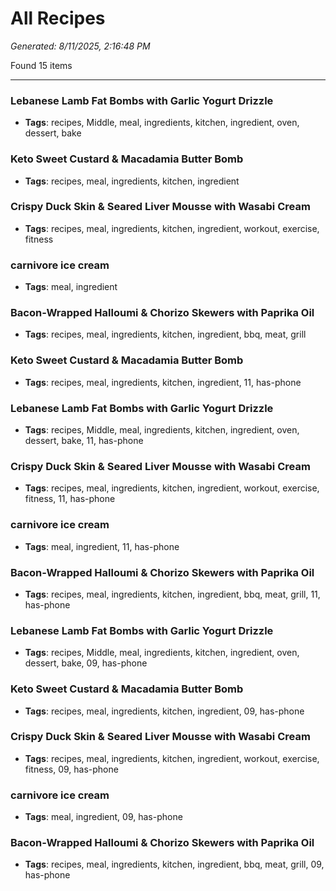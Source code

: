 # All Recipes

*Generated: 8/11/2025, 2:16:48 PM*

Found 15 items

---

### Lebanese Lamb Fat Bombs with Garlic Yogurt Drizzle
- **Tags**: recipes, Middle, meal, ingredients, kitchen, ingredient, oven, dessert, bake


### Keto Sweet Custard & Macadamia Butter Bomb
- **Tags**: recipes, meal, ingredients, kitchen, ingredient


### Crispy Duck Skin & Seared Liver Mousse with Wasabi Cream
- **Tags**: recipes, meal, ingredients, kitchen, ingredient, workout, exercise, fitness


### carnivore ice cream
- **Tags**: meal, ingredient


### Bacon-Wrapped Halloumi & Chorizo Skewers with Paprika Oil
- **Tags**: recipes, meal, ingredients, kitchen, ingredient, bbq, meat, grill


### Keto Sweet Custard & Macadamia Butter Bomb
- **Tags**: recipes, meal, ingredients, kitchen, ingredient, 11, has-phone


### Lebanese Lamb Fat Bombs with Garlic Yogurt Drizzle
- **Tags**: recipes, Middle, meal, ingredients, kitchen, ingredient, oven, dessert, bake, 11, has-phone


### Crispy Duck Skin & Seared Liver Mousse with Wasabi Cream
- **Tags**: recipes, meal, ingredients, kitchen, ingredient, workout, exercise, fitness, 11, has-phone


### carnivore ice cream
- **Tags**: meal, ingredient, 11, has-phone


### Bacon-Wrapped Halloumi & Chorizo Skewers with Paprika Oil
- **Tags**: recipes, meal, ingredients, kitchen, ingredient, bbq, meat, grill, 11, has-phone


### Lebanese Lamb Fat Bombs with Garlic Yogurt Drizzle
- **Tags**: recipes, Middle, meal, ingredients, kitchen, ingredient, oven, dessert, bake, 09, has-phone


### Keto Sweet Custard & Macadamia Butter Bomb
- **Tags**: recipes, meal, ingredients, kitchen, ingredient, 09, has-phone


### Crispy Duck Skin & Seared Liver Mousse with Wasabi Cream
- **Tags**: recipes, meal, ingredients, kitchen, ingredient, workout, exercise, fitness, 09, has-phone


### carnivore ice cream
- **Tags**: meal, ingredient, 09, has-phone


### Bacon-Wrapped Halloumi & Chorizo Skewers with Paprika Oil
- **Tags**: recipes, meal, ingredients, kitchen, ingredient, bbq, meat, grill, 09, has-phone


